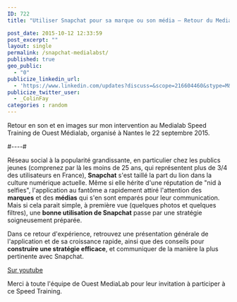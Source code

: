 ```yaml
---
ID: 722
title: "Utiliser Snapchat pour sa marque ou son média — Retour du Medialab Speed Training"

post_date: 2015-10-12 12:33:59
post_excerpt: ""
layout: single
permalink: /snapchat-medialabst/
published: true
geo_public:
  - "0"
publicize_linkedin_url:
  - 'https://www.linkedin.com/updates?discuss=&scope=216604460&stype=M&topic=6059299776145428480&type=U&a=fef4'
publicize_twitter_user:
  - _ColinFay
categories : random
---
```


Retour en son et en images sur mon intervention au Medialab Speed Training de Ouest Médialab, organisé à Nantes le 22 septembre 2015.

#----#

Réseau social à la popularité grandissante, en particulier chez les publics jeunes (comprenez par là les moins de 25 ans, qui représentent plus de 3/4 des utilisateurs en France), __Snapchat__ s'est taillé la part du lion dans la culture numérique actuelle. Même si elle hérite d'une réputation de "nid à selfies", l'application au fantôme a rapidement attiré l'attention des __marques__ et des __médias__ qui s'en sont emparés pour leur communication. Mais si cela parait simple, à première vue (quelques photos et quelques filtres), une __bonne utilisation de Snapchat__ passe par une stratégie soigneusement préparée.

Dans ce retour d'expérience, retrouvez une présentation générale de l'application et de sa croissance rapide, ainsi que des conseils pour __construire une stratégie efficace__, et communiquer de la manière la plus pertinente avec Snapchat.

[Sur youtube](https://www.youtube.com/watch?v=3U-RiYLgydc)

Merci à toute l'équipe de Ouest MediaLab pour leur invitation à participer à ce Speed Training.



